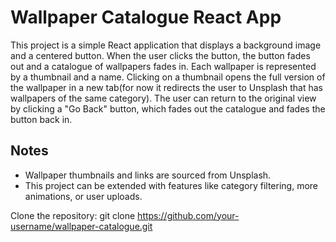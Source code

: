 # Wallpaper Catalogue React App

This project is a simple React application that displays a background image and a centered button. When the user clicks the button, the button fades out and a catalogue of wallpapers fades in. Each wallpaper is represented by a thumbnail and a name. Clicking on a thumbnail opens the full version of the wallpaper in a new tab(for now it redirects the user to Unsplash that has wallpapers of the same category). The user can return to the original view by clicking a "Go Back" button, which fades out the catalogue and fades the button back in.

## Notes
- Wallpaper thumbnails and links are sourced from Unsplash.
- This project can be extended with features like category filtering, more animations, or user uploads.


Clone the repository:
git clone https://github.com/your-username/wallpaper-catalogue.git
